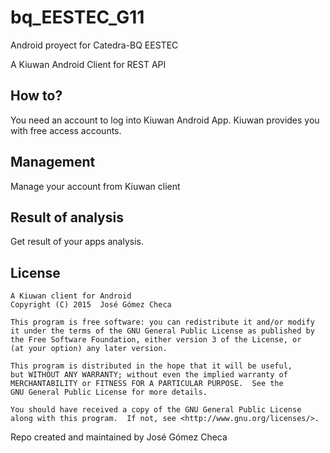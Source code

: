 # bq_EESTEC_G11
Android proyect for Catedra-BQ EESTEC

A Kiuwan Android Client for REST API

## How to?

You need an account to log into Kiuwan Android App. Kiuwan provides you with free access accounts.


## Management

Manage your account from Kiuwan client

## Result of analysis

Get result of your apps analysis.


## License


    A Kiuwan client for Android
    Copyright (C) 2015  José Gómez Checa

    This program is free software: you can redistribute it and/or modify
    it under the terms of the GNU General Public License as published by
    the Free Software Foundation, either version 3 of the License, or
    (at your option) any later version.

    This program is distributed in the hope that it will be useful,
    but WITHOUT ANY WARRANTY; without even the implied warranty of
    MERCHANTABILITY or FITNESS FOR A PARTICULAR PURPOSE.  See the
    GNU General Public License for more details.

    You should have received a copy of the GNU General Public License
    along with this program.  If not, see <http://www.gnu.org/licenses/>.

Repo created and maintained by José Gómez Checa
